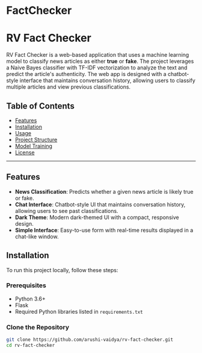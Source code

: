 # FactChecker
# RV Fact Checker

RV Fact Checker is a web-based application that uses a machine learning model to classify news articles as either **true** or **fake**. The project leverages a Naive Bayes classifier with TF-IDF vectorization to analyze the text and predict the article's authenticity. The web app is designed with a chatbot-style interface that maintains conversation history, allowing users to classify multiple articles and view previous classifications.

## Table of Contents
- [Features](#features)
- [Installation](#installation)
- [Usage](#usage)
- [Project Structure](#project-structure)
- [Model Training](#model-training)
- [License](#license)

---

## Features

- **News Classification**: Predicts whether a given news article is likely true or fake.
- **Chat Interface**: Chatbot-style UI that maintains conversation history, allowing users to see past classifications.
- **Dark Theme**: Modern dark-themed UI with a compact, responsive design.
- **Simple Interface**: Easy-to-use form with real-time results displayed in a chat-like window.

## Installation

To run this project locally, follow these steps:

### Prerequisites

- Python 3.6+
- Flask
- Required Python libraries listed in `requirements.txt`

### Clone the Repository

```bash
git clone https://github.com/arushi-vaidya/rv-fact-checker.git
cd rv-fact-checker
